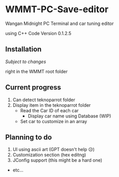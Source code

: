 # WMMT-PC-Save-editor
Wangan Midnight PC Terminal and car tuning editor 

using C++ Code Version 0.1.2.5

## Installation
  *Subject to changes*

  right in the WMMT root folder

## Current progress
  1. Can detect teknoparrot folder
  2. Display item in the teknoparrot folder
      - Read the Car ID of each car
        - Display car name using Database (WIP)
      - Set car to customize in an array

## Planning to do
  1. UI using ascii art (GPT doesn't help :disappointed_relieved:)
  2. Customization section (hex editng)
  3. JConfig support (this might be a hard one)
  - etc...
